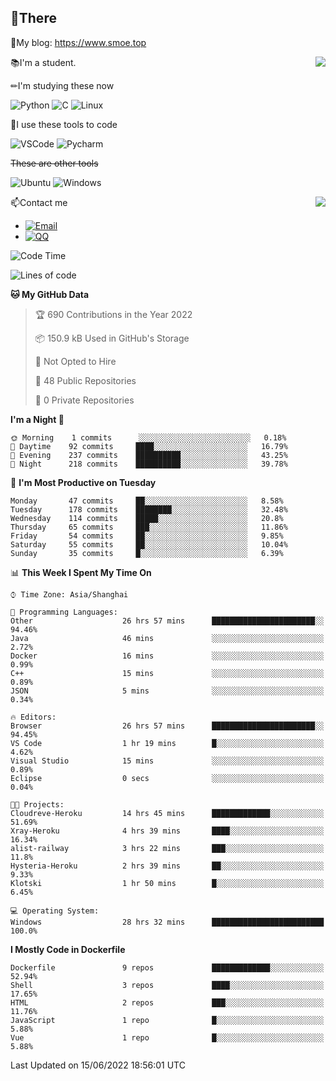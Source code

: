 
## 👏There

📰My blog: https://www.smoe.top

<img align="right" src="https://github-readme-stats.vercel.app/api/top-langs/?username=AkashiCoin"/>


📚I'm a student.

✏I'm studying these now

![Python](https://img.shields.io/badge/-Python-blue?style=flat-square&logo=Python&logoColor=fff)
![C](https://img.shields.io/badge/-C-585858?style=flat-square&logo=C&logoColor=fff)
![Linux](https://img.shields.io/badge/-Linux-black?style=flat-square&logo=Linux&logoColor=fff)

🔨I use these tools to code

![VSCode](https://img.shields.io/badge/-VSCode-blue?style=flat-square&logo=visualstudiocode&logoColor=fff)
![Pycharm](https://img.shields.io/badge/-Pycharm-green?style=flat-square&logo=pycharm&logoColor=fff)

 ~~These are other tools~~

![Ubuntu](https://img.shields.io/badge/-Ubuntu-orange?style=flat-square&logo=Ubuntu&logoColor=fff)
![Windows](https://img.shields.io/badge/-Windows-blue?style=flat-square&logo=Windows&logoColor=fff)

<img align="right" src="https://github-readme-stats.vercel.app/api?username=AkashiCoin" />


📫Contact me

* [![Email](https://img.shields.io/badge/Email-l1040186796@gmail.com-1?style=social&logoColor=fff)](mailto:l1040186796@gmail.com)
* [![QQ](https://img.shields.io/badge/QQ-1040186796-1?style=social&logoColor=fff)](tencent://AddContact/?fromId=45&fromSubId=1&subcmd=all&uin=1040186796&website=www.oicqzone.com)

<!--START_SECTION:waka-->
![Code Time](http://img.shields.io/badge/Code%20Time-70%20hrs%2027%20mins-blue)

![Lines of code](https://img.shields.io/badge/From%20Hello%20World%20I%27ve%20Written-5%20Thousand%20lines%20of%20code-blue)

**🐱 My GitHub Data** 

> 🏆 690 Contributions in the Year 2022
 > 
> 📦 150.9 kB Used in GitHub's Storage 
 > 
> 🚫 Not Opted to Hire
 > 
> 📜 48 Public Repositories 
 > 
> 🔑 0 Private Repositories  
 > 
**I'm a Night 🦉** 

```text
🌞 Morning    1 commits      ░░░░░░░░░░░░░░░░░░░░░░░░░   0.18% 
🌆 Daytime    92 commits     ████░░░░░░░░░░░░░░░░░░░░░   16.79% 
🌃 Evening    237 commits    ██████████░░░░░░░░░░░░░░░   43.25% 
🌙 Night      218 commits    ██████████░░░░░░░░░░░░░░░   39.78%

```
📅 **I'm Most Productive on Tuesday** 

```text
Monday       47 commits     ██░░░░░░░░░░░░░░░░░░░░░░░   8.58% 
Tuesday      178 commits    ████████░░░░░░░░░░░░░░░░░   32.48% 
Wednesday    114 commits    █████░░░░░░░░░░░░░░░░░░░░   20.8% 
Thursday     65 commits     ███░░░░░░░░░░░░░░░░░░░░░░   11.86% 
Friday       54 commits     ██░░░░░░░░░░░░░░░░░░░░░░░   9.85% 
Saturday     55 commits     ██░░░░░░░░░░░░░░░░░░░░░░░   10.04% 
Sunday       35 commits     █░░░░░░░░░░░░░░░░░░░░░░░░   6.39%

```


📊 **This Week I Spent My Time On** 

```text
⌚︎ Time Zone: Asia/Shanghai

💬 Programming Languages: 
Other                    26 hrs 57 mins      ███████████████████████░░   94.46% 
Java                     46 mins             ░░░░░░░░░░░░░░░░░░░░░░░░░   2.72% 
Docker                   16 mins             ░░░░░░░░░░░░░░░░░░░░░░░░░   0.99% 
C++                      15 mins             ░░░░░░░░░░░░░░░░░░░░░░░░░   0.89% 
JSON                     5 mins              ░░░░░░░░░░░░░░░░░░░░░░░░░   0.34%

🔥 Editors: 
Browser                  26 hrs 57 mins      ███████████████████████░░   94.45% 
VS Code                  1 hr 19 mins        █░░░░░░░░░░░░░░░░░░░░░░░░   4.62% 
Visual Studio            15 mins             ░░░░░░░░░░░░░░░░░░░░░░░░░   0.89% 
Eclipse                  0 secs              ░░░░░░░░░░░░░░░░░░░░░░░░░   0.04%

🐱‍💻 Projects: 
Cloudreve-Heroku         14 hrs 45 mins      █████████████░░░░░░░░░░░░   51.69% 
Xray-Heroku              4 hrs 39 mins       ████░░░░░░░░░░░░░░░░░░░░░   16.34% 
alist-railway            3 hrs 22 mins       ███░░░░░░░░░░░░░░░░░░░░░░   11.8% 
Hysteria-Heroku          2 hrs 39 mins       ██░░░░░░░░░░░░░░░░░░░░░░░   9.33% 
Klotski                  1 hr 50 mins        █░░░░░░░░░░░░░░░░░░░░░░░░   6.45%

💻 Operating System: 
Windows                  28 hrs 32 mins      █████████████████████████   100.0%

```

**I Mostly Code in Dockerfile** 

```text
Dockerfile               9 repos             █████████████░░░░░░░░░░░░   52.94% 
Shell                    3 repos             ████░░░░░░░░░░░░░░░░░░░░░   17.65% 
HTML                     2 repos             ███░░░░░░░░░░░░░░░░░░░░░░   11.76% 
JavaScript               1 repo              █░░░░░░░░░░░░░░░░░░░░░░░░   5.88% 
Vue                      1 repo              █░░░░░░░░░░░░░░░░░░░░░░░░   5.88%

```



 Last Updated on 15/06/2022 18:56:01 UTC
<!--END_SECTION:waka-->
